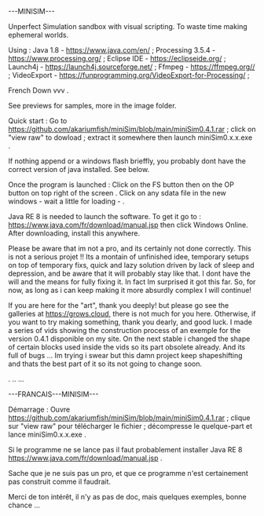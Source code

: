 
---MINISIM---

Unperfect Simulation sandbox with visual scripting. To waste time making ephemeral worlds.

Using :
Java 1.8           -  https://www.java.com/en/ ; 
Processing 3.5.4   -  https://www.processing.org/ ;
Eclipse IDE        -  https://eclipseide.org/ ;
Launch4j           -  https://launch4j.sourceforge.net/ ;
Ffmpeg 			   -  https://ffmpeg.org// ;
VideoExport        -  https://funprogramming.org/VideoExport-for-Processing/ ;

French Down   vvv  .

See previews for samples, more in the image folder.

Quick start :
Go to https://github.com/akariumfish/miniSim/blob/main/miniSim0.4.1.rar
 ; click on "view raw" to dowload 
 ; extract it somewhere then launch miniSim0.x.x.exe .

If nothing append or a windows flash brieffly, you probably dont have the correct version of java installed. See below.

Once the program is launched :
Click on the FS button then on the OP button on top right of the screen .
Click on any sdata file in the new windows - wait a little for loading - .

Java RE 8 is needed to launch the software. To get it go to : https://www.java.com/fr/download/manual.jsp then click Windows Online. After downloading, install this anywhere.

Please be aware that im not a pro, and its certainly not done correctly. This is not a serious projet !! Its a montain of unfinished idee, temporary setups on top of temporary fixs, quick and lazy solution driven by lack of sleep and depression, and be aware that it will probably stay like that. I dont have the will and the means for fully fixing it. In fact Im surprised it got this far. So, for now, as long as i can keep making it more absurdly complex I will continue!

If you are here for the "art", thank you deeply! but please go see the galleries at https://grows.cloud, there is not much for you here. Otherwise, if you want to try making something, thank you dearly, and good luck. I made a series of vids showing the construction process of an exemple for the version 0.4.1 disponible on my site. On the next stable i changed the shape of certain blocks used inside the vids so its part obsolete already. And its full of bugs ... Im trying i swear but this damn project keep shapeshifting and thats the best part of it so its not going to change soon.

.
..
...

---FRANCAIS---MINISIM---

Démarrage :
Ouvre https://github.com/akariumfish/miniSim/blob/main/miniSim0.4.1.rar
 ; clique sur "view raw" pour télécharger le fichier 
 ; décompresse le quelque-part et lance miniSim0.x.x.exe .

Si le programme ne se lance pas il faut probablement installer Java RE 8
https://www.java.com/fr/download/manual.jsp .

Sache que je ne suis pas un pro, et que ce programme n'est certainement pas construit comme il faudrait.

Merci de ton intérêt, il n'y as pas de doc, mais quelques exemples, bonne chance ...
